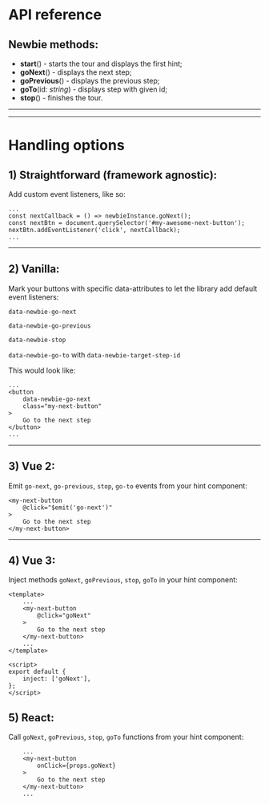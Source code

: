# API reference

## Newbie methods:

-   **start**() - starts the tour and displays the first hint;
-   **goNext**() - displays the next step;
-   **goPrevious**() - displays the previous step;
-   **goTo**(id: _string_) - displays step with given id;
-   **stop**() - finishes the tour.

---

---

# Handling options

## 1) Straightforward (framework agnostic):

Add custom event listeners, like so:

```
...
const nextCallback = () => newbieInstance.goNext();
const nextBtn = document.querySelector('#my-awesome-next-button');
nextBtn.addEventListener('click', nextCallback);
...
```

---

## 2) Vanilla:

Mark your buttons with specific data-attributes to let the library add default event listeners:

`data-newbie-go-next`

`data-newbie-go-previous`

`data-newbie-stop`

`data-newbie-go-to` with `data-newbie-target-step-id`

This would look like:

```
...
<button
    data-newbie-go-next
    class="my-next-button"
>
    Go to the next step
</button>
...
```

---

## 3) Vue 2:

Emit `go-next`, `go-previous`, `stop`, `go-to` events from your hint component:

```
<my-next-button
    @click="$emit('go-next')"
>
    Go to the next step
</my-next-button>
```

---

## 4) Vue 3:

Inject methods `goNext`, `goPrevious`, `stop`, `goTo` in your hint component:

```
<template>
    ...
    <my-next-button
        @click="goNext"
    >
        Go to the next step
    </my-next-button>
    ...
</template>

<script>
export default {
    inject: ['goNext'],
};
</script>
```

## 5) React:

Call `goNext`, `goPrevious`, `stop`, `goTo` functions from your hint component:

```
    ...
    <my-next-button
        onClick={props.goNext}
    >
        Go to the next step
    </my-next-button>
    ...
```
